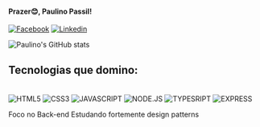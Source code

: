 #### Prazer😊, Paulino Passil!


[![Facebook](https://img.shields.io/badge/Facebook-1877F2?style=for-the-badge&logo=facebook&logoColor=white)](https://www.facebook.com/paulinopassil)
[![Linkedin](https://img.shields.io/badge/LinkedIn-0077B5?style=for-the-badge&logo=linkedin&logoColor=white)](https://www.linkedin.com/in/paulino-passil-22333b217/)

![Paulino's GitHub stats](https://github-readme-stats.vercel.app/api?username=plbpassil&show_icons=true&theme=tokyonight)

## Tecnologias que domino:

<div style="display: inline-block" ><br/>
<img align="center" alt="HTML5" src="https://img.shields.io/badge/HTML-239120?style=for-the-badge&logo=html5&logoColor=white">
<img align="center" alt="CSS3" src="https://img.shields.io/badge/CSS-239120?&style=for-the-badge&logo=css3&logoColor=white">
<img align="center" alt="JAVASCRIPT" src="https://img.shields.io/badge/JavaScript-F7DF1E?style=for-the-badge&logo=javascript&logoColor=black">
<img align="center" alt="NODE.JS" src="https://img.shields.io/badge/Node.js-43853D?style=for-the-badge&logo=node.js&logoColor=white">
<img align="center" alt="TYPESRIPT" src="https://img.shields.io/badge/TypeScript-007ACC?style=for-the-badge&logo=typescript&logoColor=white">
<img align="center" alt="EXPRESS" src="https://img.shields.io/badge/Express.js-404D59?style=for-the-badge">
</div><br/>


 Foco no Back-end
 Estudando fortemente design patterns
